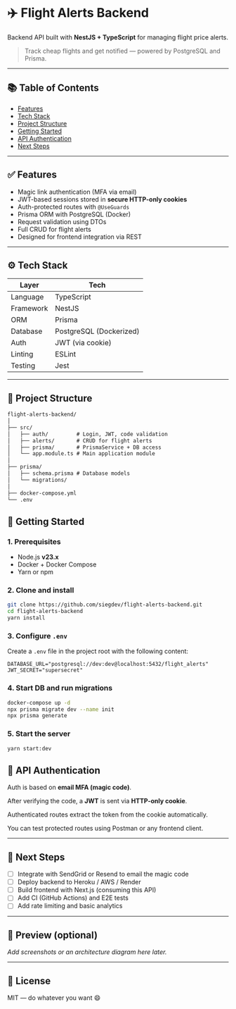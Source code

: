 # ✈️ Flight Alerts Backend

Backend API built with **NestJS + TypeScript** for managing flight price alerts.

> Track cheap flights and get notified — powered by PostgreSQL and Prisma.

---

## 📚 Table of Contents

- [Features](#features)
- [Tech Stack](#tech-stack)
- [Project Structure](#project-structure)
- [Getting Started](#getting-started)
- [API Authentication](#api-authentication)
- [Next Steps](#next-steps)

---

## ✅ Features

- Magic link authentication (MFA via email)
- JWT-based sessions stored in **secure HTTP-only cookies**
- Auth-protected routes with `@UseGuards`
- Prisma ORM with PostgreSQL (Docker)
- Request validation using DTOs
- Full CRUD for flight alerts
- Designed for frontend integration via REST

---

## ⚙️ Tech Stack

| Layer     | Tech                    |
| --------- | ----------------------- |
| Language  | TypeScript              |
| Framework | NestJS                  |
| ORM       | Prisma                  |
| Database  | PostgreSQL (Dockerized) |
| Auth      | JWT (via cookie)        |
| Linting   | ESLint                  |
| Testing   | Jest                    |

---

## 📁 Project Structure

```txt
flight-alerts-backend/
│
├── src/
│   ├── auth/         # Login, JWT, code validation
│   ├── alerts/       # CRUD for flight alerts
│   ├── prisma/       # PrismaService + DB access
│   └── app.module.ts # Main application module
│
├── prisma/
│   ├── schema.prisma # Database models
│   └── migrations/
│
├── docker-compose.yml
└── .env
```

## 🚀 Getting Started

### 1. Prerequisites

- Node.js **v23.x**
- Docker + Docker Compose
- Yarn or npm

### 2. Clone and install

```bash
git clone https://github.com/siegdev/flight-alerts-backend.git
cd flight-alerts-backend
yarn install
```

### 3. Configure `.env`

Create a `.env` file in the project root with the following content:

```env
DATABASE_URL="postgresql://dev:dev@localhost:5432/flight_alerts"
JWT_SECRET="supersecret"
```

### 4. Start DB and run migrations

```bash
docker-compose up -d
npx prisma migrate dev --name init
npx prisma generate
```

### 5. Start the server

```bash
yarn start:dev
```

## 🔐 API Authentication

Auth is based on **email MFA (magic code)**.

After verifying the code, a **JWT** is sent via **HTTP-only cookie**.

Authenticated routes extract the token from the cookie automatically.

You can test protected routes using Postman or any frontend client.

---

## 📌 Next Steps

- [ ] Integrate with SendGrid or Resend to email the magic code
- [ ] Deploy backend to Heroku / AWS / Render
- [ ] Build frontend with Next.js (consuming this API)
- [ ] Add CI (GitHub Actions) and E2E tests
- [ ] Add rate limiting and basic analytics

---

## 📸 Preview (optional)

_Add screenshots or an architecture diagram here later._

---

## 🤝 License

MIT — do whatever you want 😄
